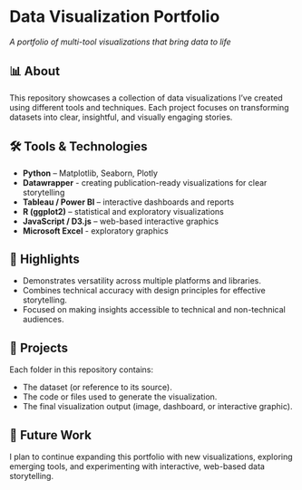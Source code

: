 # Data Visualization Portfolio  
*A portfolio of multi-tool visualizations that bring data to life*  

## 📊 About  
This repository showcases a collection of data visualizations I’ve created using different tools and techniques. Each project focuses on transforming datasets into clear, insightful, and visually engaging stories.  

## 🛠 Tools & Technologies  
- **Python** – Matplotlib, Seaborn, Plotly
- **Datawrapper** - creating publication-ready visualizations for clear storytelling
- **Tableau / Power BI** – interactive dashboards and reports  
- **R (ggplot2)** – statistical and exploratory visualizations  
- **JavaScript / D3.js** – web-based interactive graphics
- **Microsoft Excel** - exploratory graphics

## 🌟 Highlights  
- Demonstrates versatility across multiple platforms and libraries.  
- Combines technical accuracy with design principles for effective storytelling.  
- Focused on making insights accessible to technical and non-technical audiences.  

## 📂 Projects  
Each folder in this repository contains:  
- The dataset (or reference to its source).  
- The code or files used to generate the visualization.  
- The final visualization output (image, dashboard, or interactive graphic).  

## 🚀 Future Work  
I plan to continue expanding this portfolio with new visualizations, exploring emerging tools, and experimenting with interactive, web-based data storytelling.  



